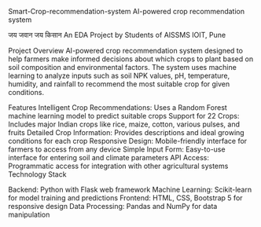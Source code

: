 Smart-Crop-recommendation-system
AI-powered crop recommendation system

जय जवान जय किसान
An EDA Project by Students of AISSMS IOIT, Pune

Project Overview
AI-powered crop recommendation system designed to help farmers make informed decisions about which crops to plant based on soil composition and environmental factors. The system uses machine learning to analyze inputs such as soil NPK values, pH, temperature, humidity, and rainfall to recommend the most suitable crop for given conditions.

Features
Intelligent Crop Recommendations: Uses a Random Forest machine learning model to predict suitable crops
Support for 22 Crops: Includes major Indian crops like rice, maize, cotton, various pulses, and fruits
Detailed Crop Information: Provides descriptions and ideal growing conditions for each crop
Responsive Design: Mobile-friendly interface for farmers to access from any device
Simple Input Form: Easy-to-use interface for entering soil and climate parameters
API Access: Programmatic access for integration with other agricultural systems
Technology Stack

Backend: Python with Flask web framework
Machine Learning: Scikit-learn for model training and predictions
Frontend: HTML, CSS, Bootstrap 5 for responsive design
Data Processing: Pandas and NumPy for data manipulation

